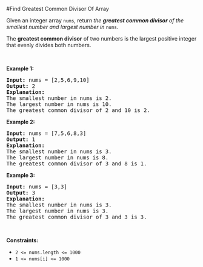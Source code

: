 #Find Greatest Common Divisor Of Array
<p>Given an integer array <code>nums</code>, return<strong> </strong><em>the <strong>greatest common divisor</strong> of the smallest number and largest number in </em><code>nums</code>.</p>
<p>The <strong>greatest common divisor</strong> of two numbers is the largest positive integer that evenly divides both numbers.</p>
<p> </p>
<p><strong class="example">Example 1:</strong></p>
<pre><strong>Input:</strong> nums = [2,5,6,9,10]
<strong>Output:</strong> 2
<strong>Explanation:</strong>
The smallest number in nums is 2.
The largest number in nums is 10.
The greatest common divisor of 2 and 10 is 2.
</pre>
<p><strong class="example">Example 2:</strong></p>
<pre><strong>Input:</strong> nums = [7,5,6,8,3]
<strong>Output:</strong> 1
<strong>Explanation:</strong>
The smallest number in nums is 3.
The largest number in nums is 8.
The greatest common divisor of 3 and 8 is 1.
</pre>
<p><strong class="example">Example 3:</strong></p>
<pre><strong>Input:</strong> nums = [3,3]
<strong>Output:</strong> 3
<strong>Explanation:</strong>
The smallest number in nums is 3.
The largest number in nums is 3.
The greatest common divisor of 3 and 3 is 3.
</pre>
<p> </p>
<p><strong>Constraints:</strong></p>
<ul>
<li><code>2 &lt;= nums.length &lt;= 1000</code></li>
<li><code>1 &lt;= nums[i] &lt;= 1000</code></li>
</ul>
